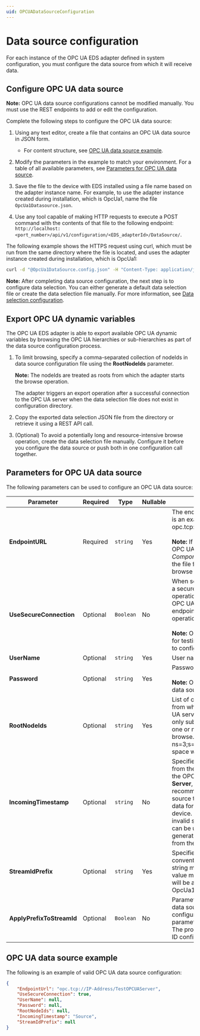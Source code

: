 ```yaml
---
uid: OPCUADataSourceConfiguration
---
```


# Data source configuration

For each instance of the OPC UA EDS adapter defined in system configuration, you must configure the data source from which it will receive data.

## Configure OPC UA data source

**Note:** OPC UA data source configurations cannot be modified manually. You must use the REST endpoints to add or edit the configuration.

Complete the following steps to configure the OPC UA data source:

1. Using any text editor, create a file that contains an OPC UA data source in JSON form.

    - For content structure, see [OPC UA data source example](#opc-ua-data-source-example).

1. Modify the parameters in the example to match your environment. For a table of all available parameters, see [Parameters for OPC UA data source](#parameters-for-opc-ua-data-source).

1. Save the file to the device with EDS installed using a file name based on the adapter instance name. For example, to use the adapter instance created during installation, which is OpcUa1, name the file `OpcUa1Datasource.json`.

1. Use any tool capable of making HTTP requests to execute a POST command with the contents of that file to the following endpoint: `http://localhost:<port_number>/api/v1/configuration/<EDS_adapterId>/DataSource/`. 

The following example shows the HTTPS request using curl, which must be run from the same directory where the file is located, and uses the adapter instance created during installation, which is OpcUa1:

```bash
curl -d "@OpcUa1DataSource.config.json" -H "Content-Type: application/json" "http://localhost:5590/api/v1/configuration/OpcUa1/DataSource"
```

**Note:** After completing data source configuration, the next step is to configure data selection. You can either generate a default data selection file or create the data selection file manually. For more information, see [Data selection configuration](xref:OPCUADataSelectionConfiguration).

## Export OPC UA dynamic variables

The OPC UA EDS adapter is able to export available OPC UA dynamic variables by browsing the OPC UA hierarchies or sub-hierarchies as part of the data source configuration process. 

1. To limit browsing, specify a comma-separated collection of nodeIds in data source configuration file using the **RootNodeIds** parameter.
   
   **Note:** The nodeIds are treated as roots from which the adapter starts the browse operation.
   
   The adapter triggers an export operation after a successful connection to the OPC UA server when the data selection file does not exist in configuration directory.
  
1. Copy the exported data selection JSON file from the directory or retrieve it using a REST API call.

1. (Optional) To avoid a potentially long and resource-intensive browse operation, create the data selection file manually. Configure it before you configure the data source or push both in one configuration call together.

## Parameters for OPC UA data source

The following parameters can be used to configure an OPC UA data source:

| Parameter     | Required | Type | Nullable | Description |
|---------------|----------|------|----------|-------------|
| **EndpointURL** | Required | `string` | Yes | The endpoint URL of the OPC UA server. The following is an example of the URL format: opc.tcp://OPCServerHost:Port/OpcUa/SimulationServer<br><br>**Note:** If you change the EndpointURL on a configured OPC UA EDS adapter instance that has _ComponentID_DataSelection.json_ file exported, remove the file from the configuration directory to trigger a new browse (export).|
| **UseSecureConnection**|Optional | `Boolean` | No | When set to true, the OPC UA EDS adapter connects to a secure endpoint using OPC UA certificate exchange operation. The default is true. When set to false, the OPC UA EDS adapter connects to an unsecured endpoint of the server and certificate exchange operation is not required.<br><br>**Note:** OSIsoft recommends setting this option to false for testing purposes only. For more information on how to configure security, see [Adapter security](xref:OPCUAAdapterSecurityConfiguration).|
| **UserName** | Optional | `string` | Yes | User name for accessing the OPC UA server. |
| **Password** | Optional | `string` | Yes | Password for accessing the OPC UA server.<br><br>**Note:** OSIsoft recommends using REST to configure the data source when the password must be specified.|
| **RootNodeIds** | Optional | `string` | Yes |List of comma-separated NodeIds of those objects from which the OPC UA EDS adapter browses the OPC UA server address space. This option allows selecting only subsets of the OPC UA address by explicitly listing one or more NodeIds which are used to start the initial browse. For example: ns=5;s=85/0:Simulation, ns=3;s=DataItems. If not specified, the whole address space will be browsed.|
| **IncomingTimestamp** | Optional | `string` | No | Specifies whether the incoming timestamp is taken from the source, from the OPC UA server, or created by the OPC UA EDS adapter. Valid values are **Source**, **Server**, and **Adapter**. **Source** - Default and recommended setting. The timestamp is taken from the source timestamp field. The source is what provides data for the item to the OPC UA server, such as a field device. **Server** - In case the OPC UA item has an invalid source timestamp field, the Server timestamp can be used. **Adapter** - The OPC UA EDS adapter generates a timestamp for the item upon receiving it from the OPC UA server.|
| **StreamIdPrefix** | Optional | `string` | Yes | Specifies the prefix used for Stream IDs. Naming convention is StreamIdPrefixNodeId. **Note:** An empty string means no prefix is added to the Stream IDs. Null value means ComponentID followed by dot character will be added to the stream IDs (for example, OpcUa1.NodeId).|
| **ApplyPrefixToStreamId** | Optional | `Boolean` | No | Parameter applied to all data items collected from the data source that have custom stream ID configured. If configured, the adapter will apply the StreamIdPrefix parameter to all the streams with custom ID configured. The property does not affect any streams with default ID configured.|

## OPC UA data source example

The following is an example of valid OPC UA data source configuration:

```json
{
    "EndpointUrl": "opc.tcp://IP-Address/TestOPCUAServer",
    "UseSecureConnection": true,
    "UserName": null,
    "Password": null,
    "RootNodeIds": null,
    "IncomingTimestamp": "Source",
    "StreamIdPrefix": null
}
```

